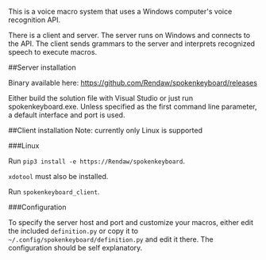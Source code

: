 This is a voice macro system that uses a Windows computer's voice recognition API.

There is a client and server.  The server runs on Windows and connects to the API.  The client sends grammars to the server and interprets recognized speech to execute macros.

##Server installation

Binary available here: https://github.com/Rendaw/spokenkeyboard/releases

Either build the solution file with Visual Studio or just run spokenkeyboard.exe.  Unless specified as the first command line parameter, a default interface and port is used.

##Client installation
Note: currently only Linux is supported

###Linux

Run `pip3 install -e https://Rendaw/spokenkeyboard`.

`xdotool` must also be installed.

Run `spokenkeyboard_client`.

###Configuration

To specify the server host and port and customize your macros, either edit the included `definition.py` or copy it to `~/.config/spokenkeyboard/definition.py` and edit it there.  The configuration should be self explanatory.

